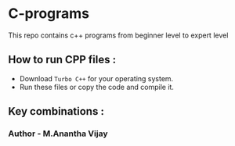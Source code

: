 # C-programs
This repo contains c++ programs from beginner level to expert level

## How to run CPP files :

- Download ``Turbo C++`` for your operating system.
- Run these files or copy the code and compile it.

## Key combinations :



### Author - M.Anantha Vijay
